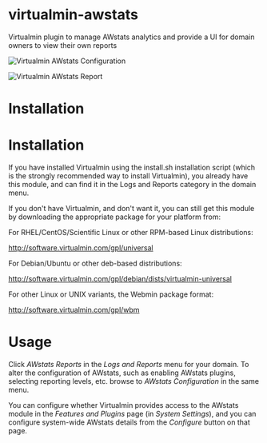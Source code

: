 # virtualmin-awstats
Virtualmin plugin to manage AWstats analytics and provide a UI for domain owners to view their own reports

![Virtualmin AWstats Configuration](http://i.imgur.com/tcpWqSQ.png)

![Virtualmin AWstats Report](http://i.imgur.com/LFEjp7T.png)

# Installation

# Installation

If you have installed Virtualmin using the install.sh installation script (which is the strongly recommended way to install Virtualmin), you already have this module, and can find it in the Logs and Reports category in the domain menu.

If you don't have Virtualmin, and don't want it, you can still get this module by downloading the appropriate package for your platform from:

For RHEL/CentOS/Scientific Linux or other RPM-based Linux distributions:

http://software.virtualmin.com/gpl/universal

For Debian/Ubuntu or other deb-based distributions:

http://software.virtualmin.com/gpl/debian/dists/virtualmin-universal

For other Linux or UNIX variants, the Webmin package format:

http://software.virtualmin.com/gpl/wbm

# Usage

Click *AWstats Reports* in the *Logs and Reports* menu for your domain. To alter the configuration of AWstats, such as enabling AWstats plugins, selecting reporting levels, etc. browse to *AWstats Configuration* in the same menu.

You can configure whether Virtualmin provides access to the AWstats module in the *Features and Plugins* page (in *System Settings*), and you can configure system-wide AWstats details from the *Configure* button on that page.
